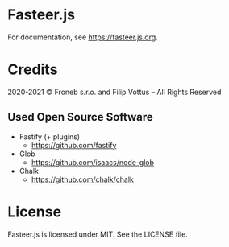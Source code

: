# Fasteer.js

For documentation, see https://fasteer.js.org.

# Credits

2020-2021 &copy; Froneb s.r.o. and Filip Vottus &ndash; All Rights Reserved

## Used Open Source Software

- Fastify (+ plugins)
  - https://github.com/fastify
- Glob
  - https://github.com/isaacs/node-glob
- Chalk
  - https://github.com/chalk/chalk

# License

Fasteer.js is licensed under MIT. See the LICENSE file.
